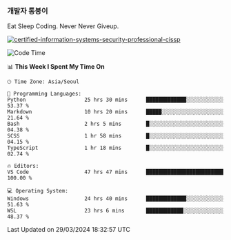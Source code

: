 ### 개발자 통붕이
Eat Sleep Coding.
Never Never Giveup.

[![certified-information-systems-security-professional-cissp](https://user-images.githubusercontent.com/44606727/157613689-acd84ec6-5f8f-4e79-89d9-a8d51f033634.png)](https://www.credly.com/badges/f394a010-85a0-450b-9136-8043af01d71c/public_url)

<!--START_SECTION:waka-->
![Code Time](http://img.shields.io/badge/Code%20Time-2%2C732%20hrs%208%20mins-blue)

📊 **This Week I Spent My Time On** 

```text
🕑︎ Time Zone: Asia/Seoul

💬 Programming Languages: 
Python                   25 hrs 30 mins      █████████████░░░░░░░░░░░░   53.37 % 
Markdown                 10 hrs 20 mins      █████░░░░░░░░░░░░░░░░░░░░   21.64 % 
Bash                     2 hrs 5 mins        █░░░░░░░░░░░░░░░░░░░░░░░░   04.38 % 
SCSS                     1 hr 58 mins        █░░░░░░░░░░░░░░░░░░░░░░░░   04.15 % 
TypeScript               1 hr 18 mins        █░░░░░░░░░░░░░░░░░░░░░░░░   02.74 % 

🔥 Editors: 
VS Code                  47 hrs 47 mins      █████████████████████████   100.00 % 

💻 Operating System: 
Windows                  24 hrs 40 mins      █████████████░░░░░░░░░░░░   51.63 % 
WSL                      23 hrs 6 mins       ████████████░░░░░░░░░░░░░   48.37 % 
```


 Last Updated on 29/03/2024 18:32:57 UTC
<!--END_SECTION:waka-->

